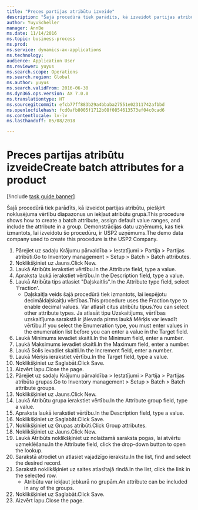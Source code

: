 ```yaml
--- 
title: "Preces partijas atribūtu izveide"
description: "Šajā procedūrā tiek parādīts, kā izveidot partijas atribūtu, piešķirt noklusējuma vērtību diapazonus un iekļaut atribūtu grupā."
author: YuyuScheller
manager: AnnBe
ms.date: 11/14/2016
ms.topic: business-process
ms.prod: 
ms.service: dynamics-ax-applications
ms.technology: 
audience: Application User
ms.reviewer: yuyus
ms.search.scope: Operations
ms.search.region: Global
ms.author: yuyus
ms.search.validFrom: 2016-06-30
ms.dyn365.ops.version: AX 7.0.0
ms.translationtype: HT
ms.sourcegitcommit: efcb77ff883b29a4bbaba27551e02311742afbbd
ms.openlocfilehash: fcd0afb8005f1712b08f0854613573ef04c0cad6
ms.contentlocale: lv-lv
ms.lasthandoff: 05/08/2018

---
```

# <a name="create-batch-attributes-for-a-product"></a><span data-ttu-id="217c6-103">Preces partijas atribūtu izveide</span><span class="sxs-lookup"><span data-stu-id="217c6-103">Create batch attributes for a product</span></span>

[!include [task guide banner](../../includes/task-guide-banner.md)]

<span data-ttu-id="217c6-104">Šajā procedūrā tiek parādīts, kā izveidot partijas atribūtu, piešķirt noklusējuma vērtību diapazonus un iekļaut atribūtu grupā.</span><span class="sxs-lookup"><span data-stu-id="217c6-104">This procedure shows how to create a batch attribute, assign default value ranges, and include the attribute in a group.</span></span> <span data-ttu-id="217c6-105">Demonstrācijas datu uzņēmums, kas tiek izmantots, lai izveidotu šo procedūru, ir USP2 uzņēmums.</span><span class="sxs-lookup"><span data-stu-id="217c6-105">The demo data company used to create this procedure is the USP2 Company.</span></span>

1. <span data-ttu-id="217c6-106">Pārejiet uz sadaļu Krājumu pārvaldība > Iestatījumi > Partija > Partijas atribūti.</span><span class="sxs-lookup"><span data-stu-id="217c6-106">Go to Inventory management > Setup > Batch > Batch attributes.</span></span>
2. <span data-ttu-id="217c6-107">Noklikšķiniet uz Jauns.</span><span class="sxs-lookup"><span data-stu-id="217c6-107">Click New.</span></span>
3. <span data-ttu-id="217c6-108">Laukā Atribūts ierakstiet vērtību.</span><span class="sxs-lookup"><span data-stu-id="217c6-108">In the Attribute field, type a value.</span></span>
4. <span data-ttu-id="217c6-109">Apraksta laukā ierakstiet vērtību.</span><span class="sxs-lookup"><span data-stu-id="217c6-109">In the Description field, type a value.</span></span>
5. <span data-ttu-id="217c6-110">Laukā Atribūta tips atlasiet "Daļskaitlis".</span><span class="sxs-lookup"><span data-stu-id="217c6-110">In the Attribute type field, select 'Fraction'.</span></span>
    * <span data-ttu-id="217c6-111">Daļskaitļa veids šajā procedūrā tiek izmantots, lai iespējotu decimāldaļskaitļu vērtības.</span><span class="sxs-lookup"><span data-stu-id="217c6-111">This procedure uses the Fraction type to enable decimal values.</span></span> <span data-ttu-id="217c6-112">Var atlasīt citus atribūtu tipus.</span><span class="sxs-lookup"><span data-stu-id="217c6-112">You can select other attribute types.</span></span> <span data-ttu-id="217c6-113">Ja atlasāt tipu Uzskaitījums, vērtības uzskaitījuma sarakstā ir jāievada pirms laukā Mērķis var ievadīt vērtību.</span><span class="sxs-lookup"><span data-stu-id="217c6-113">If you select the Enumeration type, you must enter values in the enumeration list before you can enter a value in the Target field.</span></span>  
6. <span data-ttu-id="217c6-114">Laukā Minimums ievadiet skaitli.</span><span class="sxs-lookup"><span data-stu-id="217c6-114">In the Minimum field, enter a number.</span></span>
7. <span data-ttu-id="217c6-115">Laukā Maksimums ievadiet skaitli.</span><span class="sxs-lookup"><span data-stu-id="217c6-115">In the Maximum field, enter a number.</span></span>
8. <span data-ttu-id="217c6-116">Laukā Solis ievadiet skaitli.</span><span class="sxs-lookup"><span data-stu-id="217c6-116">In the Increment field, enter a number.</span></span>
9. <span data-ttu-id="217c6-117">Laukā Mērķis ierakstiet vērtību.</span><span class="sxs-lookup"><span data-stu-id="217c6-117">In the Target field, type a value.</span></span>
10. <span data-ttu-id="217c6-118">Noklikšķiniet uz Saglabāt.</span><span class="sxs-lookup"><span data-stu-id="217c6-118">Click Save.</span></span>
11. <span data-ttu-id="217c6-119">Aizvērt lapu.</span><span class="sxs-lookup"><span data-stu-id="217c6-119">Close the page.</span></span>
12. <span data-ttu-id="217c6-120">Pārejiet uz sadaļu Krājumu pārvaldība > Iestatījumi > Partija > Partijas atribūta grupas.</span><span class="sxs-lookup"><span data-stu-id="217c6-120">Go to Inventory management > Setup > Batch > Batch attribute groups.</span></span>
13. <span data-ttu-id="217c6-121">Noklikšķiniet uz Jauns.</span><span class="sxs-lookup"><span data-stu-id="217c6-121">Click New.</span></span>
14. <span data-ttu-id="217c6-122">Laukā Atribūtu grupa ierakstiet vērtību.</span><span class="sxs-lookup"><span data-stu-id="217c6-122">In the Attribute group field, type a value.</span></span>
15. <span data-ttu-id="217c6-123">Apraksta laukā ierakstiet vērtību.</span><span class="sxs-lookup"><span data-stu-id="217c6-123">In the Description field, type a value.</span></span>
16. <span data-ttu-id="217c6-124">Noklikšķiniet uz Saglabāt.</span><span class="sxs-lookup"><span data-stu-id="217c6-124">Click Save.</span></span>
17. <span data-ttu-id="217c6-125">Noklikšķiniet uz Grupas atribūti.</span><span class="sxs-lookup"><span data-stu-id="217c6-125">Click Group attributes.</span></span>
18. <span data-ttu-id="217c6-126">Noklikšķiniet uz Jauns.</span><span class="sxs-lookup"><span data-stu-id="217c6-126">Click New.</span></span>
19. <span data-ttu-id="217c6-127">Laukā Atribūts noklikšķiniet uz nolaižamā saraksta pogas, lai atvērtu uzmeklēšanu.</span><span class="sxs-lookup"><span data-stu-id="217c6-127">In the Attribute field, click the drop-down button to open the lookup.</span></span>
20. <span data-ttu-id="217c6-128">Sarakstā atrodiet un atlasiet vajadzīgo ierakstu.</span><span class="sxs-lookup"><span data-stu-id="217c6-128">In the list, find and select the desired record.</span></span>
21. <span data-ttu-id="217c6-129">Sarakstā noklikšķiniet uz saites atlasītajā rindā.</span><span class="sxs-lookup"><span data-stu-id="217c6-129">In the list, click the link in the selected row.</span></span>
    * <span data-ttu-id="217c6-130">Atribūtu var iekļaut jebkurā no grupām.</span><span class="sxs-lookup"><span data-stu-id="217c6-130">An attribute can be included in any of the groups.</span></span>  
22. <span data-ttu-id="217c6-131">Noklikšķiniet uz Saglabāt.</span><span class="sxs-lookup"><span data-stu-id="217c6-131">Click Save.</span></span>
23. <span data-ttu-id="217c6-132">Aizvērt lapu.</span><span class="sxs-lookup"><span data-stu-id="217c6-132">Close the page.</span></span>


